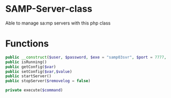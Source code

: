 # SAMP-Server-class
Able to manage sa:mp servers with this php class

<h1>Functions</h1>

```PHP
public __construct($user, $password, $exe = "samp03svr", $port = 7777, $dir = "~", $ip = "127.0.0.1", $sshport = 22)
public isRunning()
public getConfig($var)
public setConfig($var,$value)
public startServer()
public stopServer($removelog = false)

private execute($command)
```
